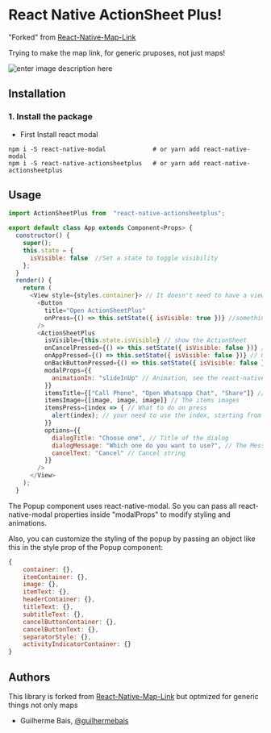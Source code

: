 

# React Native ActionSheet Plus!

"Forked" from [React-Native-Map-Link](https://github.com/leanmotherfuckers/react-native-map-link)

Trying to make the map link, for generic pruposes, not just maps!


![enter image description here](https://i.imgflip.com/2ut7ai.gif)


## Installation

### 1. Install the package

- First Install react modal
```shell
npm i -S react-native-modal         	# or yarn add react-native-modal
npm i -S react-native-actionsheetplus   # or yarn add react-native-actionsheetplus
```

## Usage

```js
import ActionSheetPlus from  "react-native-actionsheetplus";

export default class App extends Component<Props> {
  constructor() {
    super();
    this.state = {
      isVisible: false  //Set a state to toggle visibility
    };
  }
  render() {
    return (
      <View style={styles.container}> // It doesn't need to have a view, or anything
        <Button
          title="Open ActionSheetPlus"
          onPress={() => this.setState({ isVisible: true })} //something needs to set the state
        />
        <ActionSheetPlus
          isVisible={this.state.isVisible} // show the ActionSheet
          onCancelPressed={() => this.setState({ isVisible: false })} // Cancel Button Pressed
          onAppPressed={() => this.setState({ isVisible: false })} // On Any Item Pressed
          onBackButtonPressed={() => this.setState({ isVisible: false })} // On BackButton Pressed
          modalProps={{
            animationIn: "slideInUp" // Animation, see the react-native map link
          }}
          itemsTitle={["Call Phone", "Open Whatsapp Chat", "Share"]} // The items title
          itemsImage={[image, image, image]} // The items images
          itemsPress={index => { // What to do on press
            alert(index); // your need to use the index, starting from 0
          }}
          options={{
            dialogTitle: "Choose one", // Title of the dialog
            dialogMessage: "Which one do you want to use?", // The Message
            cancelText: "Cancel" // Cancel string
          }}
        />
      </View>
    );
  }
```

The Popup component uses react-native-modal. So you can pass all react-native-modal properties inside "modalProps" to modify styling and animations.

Also, you can customize the styling of the popup by passing an object like this in the style prop of the Popup component:

```js
{
    container: {},
    itemContainer: {},
    image: {},
    itemText: {},
    headerContainer: {},
    titleText: {},
    subtitleText: {},
    cancelButtonContainer: {},
    cancelButtonText: {},
    separatorStyle: {},
    activityIndicatorContainer: {}
}
```


## Authors

This library is forked from [React-Native-Map-Link](https://github.com/leanmotherfuckers/react-native-map-link) but optmized for generic things not only maps

* Guilherme Bais, [@guilhermebais](https://www.instagram.com/guilhermebais/)



